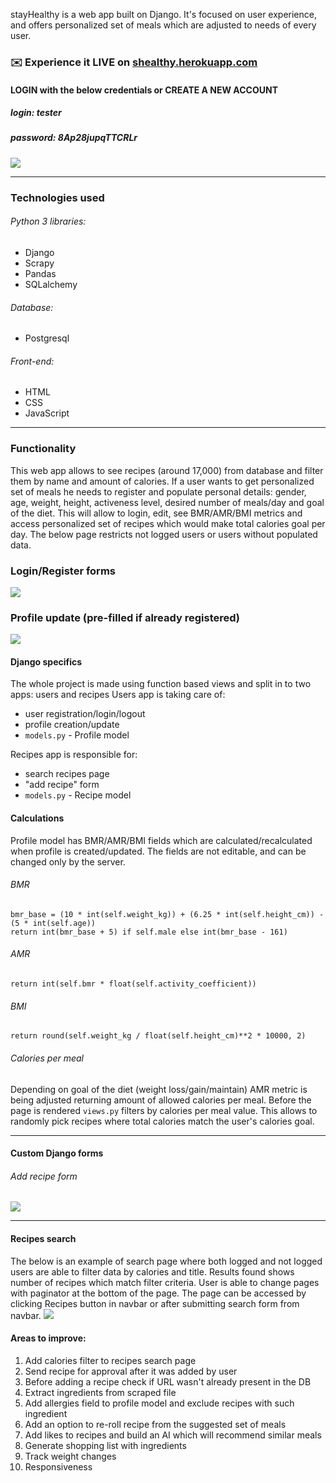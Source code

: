 stayHealthy is a web app built on Django. It's focused on user experience, and offers personalized set of meals which are adjusted to needs of 
every user.

### ✉️ Experience it LIVE on [shealthy.herokuapp.com](https://shealthy.herokuapp.com)
#### LOGIN with the below credentials or CREATE A NEW ACCOUNT
##### login: tester
##### password: 8Ap28jupqTTCRLr

![](readme/index.png)

---
### Technologies used

###### Python 3 libraries:
* Django
* Scrapy
* Pandas
* SQLalchemy
###### Database:
* Postgresql
###### Front-end:
* HTML
* CSS
* JavaScript
---
### Functionality
This web app allows to see recipes (around 17,000) from database and filter them by name and amount of calories. If a user wants to get personalized set of meals he needs to register and populate personal details: gender, age, weight, height, activeness level, desired number of meals/day and goal of the diet. This will allow to login, edit, see BMR/AMR/BMI metrics and access personalized set of recipes which would make total calories goal per day. The below page restricts not logged users or users without populated data.

### Login/Register forms
![](readme/login.gif)
### Profile update (pre-filled if already registered)
![](readme/data-update.gif)


#### Django specifics
The whole project is made using function based views and split in to two apps: users and recipes
Users app is taking care of:
* user registration/login/logout
* profile creation/update
* ```models.py``` - Profile model

Recipes app is responsible for:
* search recipes page
* "add recipe" form
* ```models.py``` - Recipe model



#### Calculations
Profile model has BMR/AMR/BMI fields which are calculated/recalculated when profile is created/updated. The fields are not editable, and can be changed only by the server.
###### BMR
```
bmr_base = (10 * int(self.weight_kg)) + (6.25 * int(self.height_cm)) - (5 * int(self.age))
return int(bmr_base + 5) if self.male else int(bmr_base - 161)
```
###### AMR
```
return int(self.bmr * float(self.activity_coefficient))
```
###### BMI
```
return round(self.weight_kg / float(self.height_cm)**2 * 10000, 2)
```
###### Calories per meal
Depending on goal of the diet (weight loss/gain/maintain) AMR metric is being adjusted returning amount of allowed calories per meal. Before the page is rendered ```views.py``` filters by calories per meal value. This allows to randomly pick recipes where total calories match the user's calories goal.

---

#### Custom Django forms
###### Add recipe form
![](readme/add-recipe.png)

---

#### Recipes search
The below is an example of search page where both logged and not logged users are able to filter data by calories and title. Results found shows number of recipes which match filter criteria. User is able to change pages with paginator at the bottom of the page. The page can be accessed by clicking Recipes button in navbar or after submitting search form from navbar.
![](readme/search.gif)


#### Areas to improve:
1) Add calories filter to recipes search page
2) Send recipe for approval after it was added by user
3) Before adding a recipe check if URL wasn't already present in the DB
4) Extract ingredients from scraped file
5) Add allergies field to profile model and exclude recipes with such ingredient
6) Add an option to re-roll recipe from the suggested set of meals
7) Add likes to recipes and build an AI which will recommend similar meals
8) Generate shopping list with ingredients
9) Track weight changes
10) Responsiveness